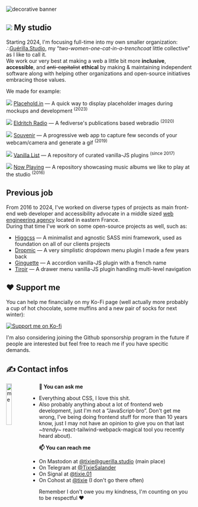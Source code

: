 
![decorative banner](https://user-images.githubusercontent.com/2143796/190797847-5bf55b56-cab2-4e51-9011-4f37874d54b9.png)

## ![](https://github.com/TixieSalander/TixieSalander/assets/2143796/82e3f778-cbcf-41a1-b129-86e68e9bec69) My studio
Starting 2024, I'm focusing full-time into my own smaller organization: ∴[Guérilla.Studio](https://github.com/GuerillaHQ), my “*two-women-one-cat-in-a-trenchcoat* little collective” as I like to call it. \
We work our very best at making a web a little bit more **inclusive**, **accessible**, and ~~anti-capitalist~~ **ethical** by making & maintaining independent software along with helping other organizations and open-source initiatives embracing those values.

We made for example:

![](https://github.com/TixieSalander/TixieSalander/assets/2143796/ef5f5e44-f13b-4f1b-9913-8a3960d868d3)
[Placehold.in](https://github.com/GuerillaHQ/placehold.in) — A quick way to display placeholder images during mockups and development <sup>(2023)</sup>

![](https://user-images.githubusercontent.com/2143796/190781008-2ef4009d-688f-4c3a-a8ab-8c2a831ebc4b.png)
[Eldritch Radio](https://github.com/EldritchCafe/radio) — A fediverse's publications based webradio <sup>(2020)</sup>

![](https://user-images.githubusercontent.com/2143796/190781039-9961c51a-0450-4a1c-a288-4c4abf5c3caa.png)
[Souvenir](https://github.com/GuerillaHQ/souvenir) — A progressive web app to capture few seconds of your webcam/camera and generate a gif <sup>(2019)</sup>

![](https://user-images.githubusercontent.com/2143796/190781052-c38c6afc-872a-43c6-91dd-462e5cc2891f.png)
[Vanilla List](https://github.com/GuerillaHQ/vanillalist) — A repository of curated vanilla-JS plugins <sup>(since 2017)</sup>

![](https://user-images.githubusercontent.com/2143796/190786370-25533da9-39a5-4238-9e28-06f3476e794c.png)
[Now Playing](https://github.com/GuerillaHQ/now-playing) — A repository showcasing music albums we like to play at the studio <sup>(2016)</sup>


## Previous job
From 2016 to 2024, I've worked on diverse types of projects as main front-end web developer and accessibility advocate in a middle sized [web engineering agency](https://github.com/agence-webup) located in eastern France. \
During that time I've work on some open-source projects as well, such as:
  - [Higgcss](https://github.com/robinparisi/higgcss) — A minimalist and agnostic SASS mini framework, used as foundation on all of our clients projects
  - [Dropmic](https://github.com/agence-webup/dropmic) — A very simplistic dropdown menu plugin I made a few years back
  - [Ginguette](https://github.com/agence-webup/guinguette) — A accordion vanilla-JS plugin with a french name
  - [Tiroir](https://github.com/agence-webup/tiroir) — A drawer menu vanilla-JS plugin handling multi-level navigation


## ❤️ Support me

You can help me financially on my Ko-Fi page (well actually more probably a cup of hot chocolate, some muffins and a new pair of socks for next winter):

[![Support me on Ko-fi](https://www.ko-fi.com/img/githubbutton_sm.svg)](https://ko-fi.com/tixie_)


I'm also considering joining the Github sponsorship program in the future if people are interested but feel free to reach me if you have specitic demands.

## ✍️ Contact infos

<img src="https://github.com/TixieSalander/TixieSalander/assets/2143796/c3a71618-7fe5-489a-8e90-10498715acf6" alt="me" width="17%" style="max-width: 50vw; height: auto; aspect-ratio: 542 / 1177;" align="left">

**💬 You can ask me**

- Everything about CSS, I love this shit.
- Also probably anything about a lot of frontend web development, just I'm not a “JavaScript-bro”. Don't get me wrong, I've being doing frontend stuff for more than 10 years know, just I may not have an opinion to give you on that last *\~trendy\~* react-tailwind-webpack-magical tool you recently heard about).



**📫 You can reach me**

- On Mastodon at [@tixie@guerilla.studio](https://guerilla.studio/@tixie) (main place)
- On Telegram at [@TixieSalander](https://t.me/TixieSalander)
- On Signal at [@tixie.01](https://signal.me/#eu/qGlr+dGbzAbCqNNnTyAw26QeMVj1cNnw5G2kDAhKMPY3nFyqHxpC3bVGHpUgkYUE)
- On Cohost at [@tixie](https://cohost.org/tixie) (I don't go there often)


Remember I don't owe you my kindness, I'm counting on you to be respectful ❤️

<br clear="left"/>

